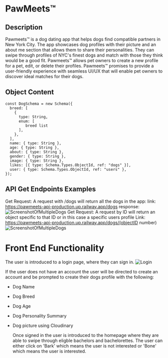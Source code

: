 # PawMeets™

## Description

Pawmeets™ is a dog dating app that helps dogs find compatible partners in New York City. The app showcases dog profiles with their picture and an about me section that allows them to share their personalities. They can swipe through profiles of NYC's finest dogs and match with those they think would be a good fit. Pawmeets™ allows pet owners to create a new profile for a pet, edit, or delete their profiles. Pawmeets™ promises to provide a user-friendly experience with seamless UI/UX that will enable pet owners to discover ideal matches for their dogs.

## Object Content

```
const DogSchema = new Schema({
  breed: [
    {
      type: String,
      enum: [
         breed list
      ],
    },
  ],
  name: { type: String },
  age: { type: String },
  about: { type: String },
  gender: { type: String },
  image: { type: String },
  likes: [{ type: Schema.Types.ObjectId, ref: "dogs" }],
  user: { type: Schema.Types.ObjectId, ref: "users" },
});
```

## API Get Endpoints Examples

Get Request: A request with /dogs will return all the dogs in the app:
link: https://pawmeets-api-production.up.railway.app/dogs
response:
![ScreenshotOfMultipleDogs](../public/readme%20pictures/Screen%20Shot%202023-05-04%20at%209.48.45%20AM.png)
Get Request: A request by ID will return an object specific to that ID or in this case a specific users profile
Link: https://pawmeets-api-production.up.railway.app/dogs/(objectID number)
![ScreenshotOfMultipleDogs](../public/readme%20pictures/Screen%20Shot%202023-05-04%20at%209.48.45%20AM.png)

# Front End Functionality

The user is introduced to a login page, where they can sign in.
![Login](https://raw.githubusercontent.com/sydney-rd/paw-meets/main/client/src/assets/README/login.jpeg?token=GHSAT0AAAAAAB7BNBVYQGRL4X3MMAAVVVJ4ZGNE5SQ)

If the user does not have an account the user will be directed to create an account and be prompted to create their dogs profile with the following:

- Dog Name
- Dog Breed
- Dog Age
- Dog Personality Summary
- Dog picture using Cloudinary

  Once signed in the user is introduced to the homepage where they are able to swipe through eligble bachelors and bachelorettes.
  The user can either click on 'Bark' which means the user is not interested or 'Bone' which means the user is interested.
